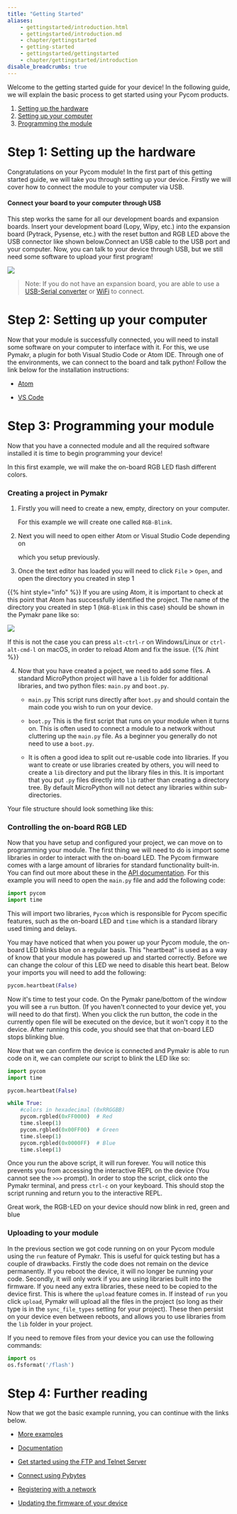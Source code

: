 ```yaml
---
title: "Getting Started"
aliases:
    - gettingstarted/introduction.html
    - gettingstarted/introduction.md
    - chapter/gettingstarted
    - getting-started
    - gettingstarted/gettingstarted
    - chapter/gettingstarted/introduction
disable_breadcrumbs: true
---
```


Welcome to the getting started guide for your device!
In the following guide, we will explain the basic process to get started using your Pycom products.

1. [Setting up the hardware](#step-1-setting-up-the-hardware)
2. [Setting up your computer](#step-2-setting-up-your-computer)
3. [Programming the module](#step-3-programming-your-module)


<!-- ![](/gitbook/assets/getting_started%20%281%29.png) -->

# Step 1: Setting up the hardware

Congratulations on your Pycom module! In the first part of this getting started guide, we will take you through setting up your device. Firstly we will cover how to connect the module to your computer via USB.

#### Connect your board to your computer through USB

This step works the same for all our development boards and expansion boards. Insert your development board (Lopy, Wipy, etc.) into the expansion board (Pytrack, Pysense, etc.) with the reset button and RGB LED above the USB connector like shown below.Connect an USB cable to the USB port and your computer. Now, you can talk to your device through USB, but we still need some software to upload your first program!

![](/gitbook/assets/expansion_board_3_lopy4.png)

>Note: If you do not have an expansion board, you are able to use a [USB-Serial converter](/gettinstarted/programming/usbserial/) or [WiFi](/gettingstarted/programming/ftp/) to connect.

# Step 2: Setting up your computer

Now that your module is successfully connected, you will need to install some software on your computer to interface with it. For this, we use Pymakr, a plugin for both Visual Studio Code or Atom IDE. Through one of the environments, we can connect to the board and talk python! Follow the link below for the installation instructions:

- [Atom](/pymakr/software/atom/)

- [VS Code](/pymakr/software/vscode/)

# Step 3: Programming your module

Now that you have a connected module and all the required software installed it is time to begin programming your device!

In this first example, we will make the on-board RGB LED flash different colors.
### Creating a project in Pymakr

1. Firstly you will need to create a new, empty, directory on your computer.

   For this example we will create one called `RGB-Blink`.

2. Next you will need to open either Atom or Visual Studio Code depending on

   which you setup previously.

3. Once the text editor has loaded you will need to click `File` &gt; `Open`, and open the directory you created in step 1

{{% hint style="info" %}}
If you are using Atom, it is important to check at this point that Atom has successfully identified the project. The name of the directory you created in step 1 (`RGB-Blink` in this case) should be shown in the Pymakr pane like so:

![](/gitbook/assets/atom_project.png)

If this is not the case you can press `alt-ctrl-r` on Windows/Linux or `ctrl-alt-cmd-l` on macOS, in order to reload Atom and fix the issue.
{{% /hint %}}

4. Now that you have created a poject, we need to add some files. A standard MicroPython project will have a `lib` folder for additional libraries, and two python files: `main.py` and `boot.py`.

    * `main.py` This script runs directly after `boot.py` and should contain the main code you wish to run on your device.

    * `boot.py` This is the first script that runs on your module when it turns on. This is often used to connect a module to a network without cluttering up the `main.py` file. As a beginner you generally do not need to use a `boot.py`.

    * It is often a good idea to split out re-usable code into libraries. If you want to create or use libraries created by others, you will need to create a `lib` directory and put the library files in this. It is important that you put `.py` files directly into `lib` rather than creating a directory tree. By default MicroPython will not detect any libraries within sub-directories.

Your file structure should look something like this:
![]()

### Controlling the on-board RGB LED

Now that you have setup and configured your project, we can move on to programming your module. The first thing we will need to do is import some libraries in order to interact with the on-board LED. The Pycom firmware comes with a large amount of libraries for standard functionality built-in. You can find out more about these in the [API documentation](/firmwareapi/introduction). For this example you will need to open the `main.py` file and add the following code:

```python
import pycom
import time
```

This will import two libraries, `Pycom` which is responsible for Pycom specific features, such as the on-board LED and `time` which is a standard library used timing and delays.

You may have noticed that when you power up your Pycom module, the on-board LED blinks blue on a regular basis. This "heartbeat" is used as a way of know that your module has powered up and started correctly. Before we can change the colour of this LED we need to disable this heart beat. Below your imports you will need to add the following:


```python
pycom.heartbeat(False)
```


Now it's time to test your code. On the Pymakr pane/bottom of the window you will see a `run` button. (If you haven't connected to your device yet, you will need to do that first). When you click the run button, the code in the currently open file will be executed on the device, but it won't copy it to the device. After running this code, you should see that that on-board LED stops blinking blue.

Now that we can confirm the device is connected and Pymakr is able to run code on it, we can complete our script to blink the LED like so:

```python
import pycom
import time

pycom.heartbeat(False)

while True:
    #colors in hexadecimal (0xRRGGBB)
    pycom.rgbled(0xFF0000)  # Red
    time.sleep(1)
    pycom.rgbled(0x00FF00)  # Green
    time.sleep(1)
    pycom.rgbled(0x0000FF)  # Blue
    time.sleep(1)
```

Once you run the above script, it will run forever. You will notice this prevents you from accessing the interactive REPL on the device (You cannot see the `>>>` prompt). In order to stop the script, click onto the Pymakr terminal, and press `ctrl-c` on your keyboard. This should stop the script running and return you to the interactive REPL.

Great work, the RGB-LED on your device should now blink in red, green and blue

### Uploading to your module

In the previous section we got code running on on your Pycom module using the `run` feature of Pymakr. This is useful for quick testing but has a couple of drawbacks. Firstly the code does not remain on the device permanently. If you reboot the device, it will no longer be running your code. Secondly, it will only work if you are using libraries built into the firmware. If you need any extra libraries, these need to be copied to the device first. This is where the `upload` feature comes in. If instead of `run` you click `upload`, Pymakr will upload all the files in the project (so long as their type is in the `sync_file_types` setting for your project). These then persist on your device even between reboots, and allows you to use libraries from the `lib` folder in your project.


If you need to remove files from your device you can use the following commands:

```python
import os
os.fsformat('/flash')
```

# Step 4: Further reading
Now that we got the basic example running, you can continue with the links below.

* [More examples](/tutorials/)

* [Documentation](/firmwareapi/)

* [Get started using the FTP and Telnet Server](/gettingstarted/programming/ftp/)

* [Connect using Pybytes](/pybytes/gettingstarted/)

* [Registering with a network](/gettingstarted/network/)

* [Updating the firmware of your device](/firmwareupdate/)


<!--## Step 4: (Optional) Connect through WiFi (Telnet & FTP)

On boot, your device will initialize an Access Point (AP), together with a FTP and telnet server, to which you can communicate over WiFi. This feature can be very useful if you do not have physical access to your device. Look in your WiFi connections for the SSID: `xxpy-wlan-####`. Connect to it using the default password: ` `. -->

